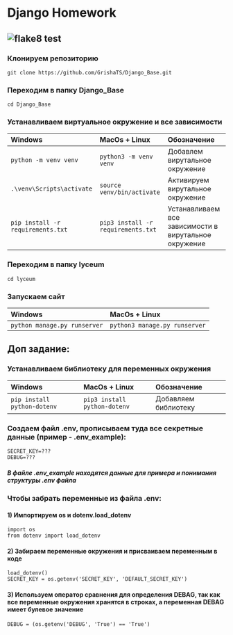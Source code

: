 # Django Homework
## ![flake8 test]( https://github.com/GrishaTS/Django_Base/actions/workflows/python-package.yml/badge.svg) 

### Клонируем репозиторию
```commandline 
git clone https://github.com/GrishaTS/Django_Base.git
```

### Переходим в папку Django_Base
```commandline 
cd Django_Base
```

### Устанавливаем виртуальное окружение и все зависимости
| Windows | MacOs + Linux                            |Обозначение|
| :--------------- | :------------------------------ |:--------------- |
|`python -m venv venv`|`python3 -m venv venv`|Добавлем вирутальное окружение|
|`.\venv\Scripts\activate`|`source venv/bin/activate`| Активируем вирутальное окружение|
|`pip install -r requirements.txt`|`pip3 install -r requirements.txt`| Устанавливаем все зависимости в вирутальное окружение|

### Переходим в папку lyceum
```commandline 
cd lyceum
```

### Запускаем сайт
| Windows | MacOs + Linux                            |
| :--------------- | :------------------------------ |
|`python manage.py runserver`|`python3 manage.py runserver`|


## Доп задание:
### Устанавливаем библиотеку для переменных окружения
| Windows | MacOs + Linux                            |Обозначение|
| :--------------- | :------------------------------ |:--------------- |
|`pip install python-dotenv`|`pip3 install python-dotenv`|Добавляем библиотеку|
### Создаем файл .env, прописываем туда все секретные данные (пример - .env_example):
```commandline 
SECRET_KEY=???
DEBUG=???
```
##### В файле .env_example находятся данные для примера и понимания структуры .env файла

### Чтобы забрать переменные из файла .env: 
#### 1) Импортируем os и dotenv.load_dotenv
```commandline 
import os
from dotenv import load_dotenv
```

#### 2) Забираем переменные окружения и присваиваем переменным в коде
```commandline 
load_dotenv()
SECRET_KEY = os.getenv('SECRET_KEY', 'DEFAULT_SECRET_KEY')
```

#### 3) Используем оператор сравнения для определения DEBAG, так как все переменные окружения хранятся в строках, а переменная DEBAG имеет булевое значение
```commandline 
DEBUG = (os.getenv('DEBUG', 'True') == 'True')
```

